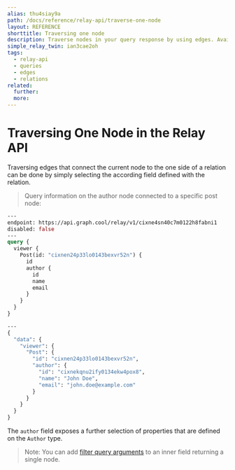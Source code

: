 ```yaml
---
alias: thu4siay9a
path: /docs/reference/relay-api/traverse-one-node
layout: REFERENCE
shorttitle: Traversing one node
description: Traverse nodes in your query response by using edges. Available edges in the GraphQL schema depend on types and relations in your backend.
simple_relay_twin: ian3cae2oh
tags:
  - relay-api
  - queries
  - edges
  - relations
related:
  further:
  more:
---
```



# Traversing One Node in the Relay API

Traversing edges that connect the current node to the one side of a relation can be done by simply selecting the according field defined with the relation.

> Query information on the author node connected to a specific post node:

```graphql
---
endpoint: https://api.graph.cool/relay/v1/cixne4sn40c7m0122h8fabni1
disabled: false
---
query {
  viewer {
    Post(id: "cixnen24p33lo0143bexvr52n") {
      id
      author {
        id
        name
        email
      }
    }
  }
}

---
{
  "data": {
    "viewer": {
      "Post": {
        "id": "cixnen24p33lo0143bexvr52n",
        "author": {
          "id": "cixnekqnu2ify0134ekw4pox8",
          "name": "John Doe",
          "email": "john.doe@example.com"
        }
      }
    }
  }
}
```

The `author` field exposes a further selection of properties that are defined on the `Author` type.

> Note: You can add [filter query arguments](!alias-aephaimu5n) to an inner field returning a single node.
